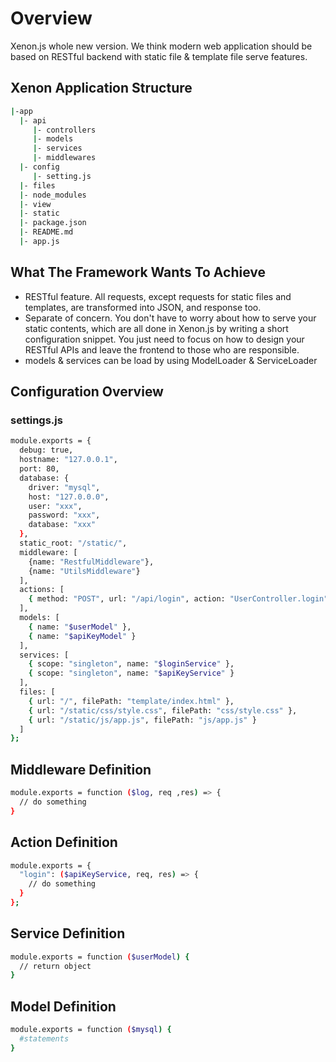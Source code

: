 # Overview

Xenon.js whole new version. We think modern web application should be based
on RESTful backend with static file & template file serve features.  

## Xenon Application Structure

```sh
|-app
  |- api
     |- controllers
     |- models
     |- services
     |- middlewares
  |- config
     |- setting.js
  |- files
  |- node_modules
  |- view
  |- static
  |- package.json
  |- README.md
  |- app.js
```

## What The Framework Wants To Achieve

- RESTful feature. All requests, except requests for static files and
  templates, are transformed into JSON, and response too.
- Separate of concern. You don't have to worry about how to serve your  
  static contents, which are all done in Xenon.js by writing a short configuration snippet. You just need to focus on how to design your RESTful APIs and leave the frontend to those who are responsible.
- models & services can be load by using ModelLoader & ServiceLoader

## Configuration Overview

### settings.js

```sh
module.exports = {
  debug: true,
  hostname: "127.0.0.1",
  port: 80,
  database: {
    driver: "mysql",
    host: "127.0.0.0",
    user: "xxx",
    password: "xxx",
    database: "xxx"
  },
  static_root: "/static/",
  middleware: [
    {name: "RestfulMiddleware"},
    {name: "UtilsMiddleware"}
  ],
  actions: [
    { method: "POST", url: "/api/login", action: "UserController.login" }
  ],
  models: [
    { name: "$userModel" },
    { name: "$apiKeyModel" }
  ],
  services: [
    { scope: "singleton", name: "$loginService" },
    { scope: "singleton", name: "$apiKeyService" }
  ],
  files: [
    { url: "/", filePath: "template/index.html" },
    { url: "/static/css/style.css", filePath: "css/style.css" },
    { url: "/static/js/app.js", filePath: "js/app.js" }
  ]
};
```

## Middleware Definition

```sh
module.exports = function ($log, req ,res) => {
  // do something
}
```

## Action Definition

```sh
module.exports = {
  "login": ($apiKeyService, req, res) => {
    // do something
  }
};
```

## Service Definition

```sh
module.exports = function ($userModel) {
  // return object
}
```

## Model Definition

```sh
module.exports = function ($mysql) {
  #statements
}
```
